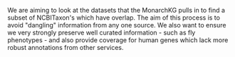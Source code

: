 We are aiming to look at the datasets that the MonarchKG pulls in to find a subset of NCBITaxon's which have overlap. The aim of this process is to avoid "dangling" information from any one source. We also want to ensure we very strongly preserve well curated information - such as fly phenotypes - and also provide coverage for human genes which lack more robust annotations from other services.
